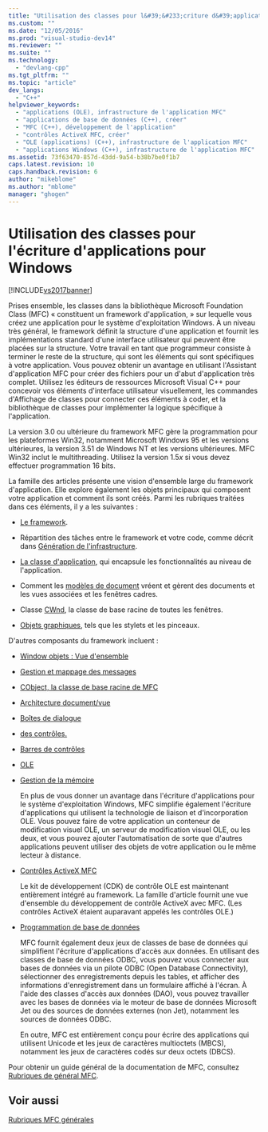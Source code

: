 ```yaml
---
title: "Utilisation des classes pour l&#39;&#233;criture d&#39;applications pour Windows | Microsoft Docs"
ms.custom: ""
ms.date: "12/05/2016"
ms.prod: "visual-studio-dev14"
ms.reviewer: ""
ms.suite: ""
ms.technology: 
  - "devlang-cpp"
ms.tgt_pltfrm: ""
ms.topic: "article"
dev_langs: 
  - "C++"
helpviewer_keywords: 
  - "applications (OLE), infrastructure de l'application MFC"
  - "applications de base de données (C++), créer"
  - "MFC (C++), développement de l'application"
  - "contrôles ActiveX MFC, créer"
  - "OLE (applications) (C++), infrastructure de l'application MFC"
  - "applications Windows (C++), infrastructure de l'application MFC"
ms.assetid: 73f63470-857d-43dd-9a54-b38b7be0f1b7
caps.latest.revision: 10
caps.handback.revision: 6
author: "mikeblome"
ms.author: "mblome"
manager: "ghogen"
---
```

# Utilisation des classes pour l&#39;&#233;criture d&#39;applications pour Windows
[!INCLUDE[vs2017banner](../assembler/inline/includes/vs2017banner.md)]

Prises ensemble, les classes dans la bibliothèque Microsoft Foundation Class \(MFC\) « constituent un framework d'application, » sur lequelle vous créez une application pour le système d'exploitation Windows.  À un niveau très général, le framework définit la structure d'une application et fournit les implémentations standard d'une interface utilisateur qui peuvent être placées sur la structure.  Votre travail en tant que programmeur consiste à terminer le reste de la structure, qui sont les éléments qui sont spécifiques à votre application.  Vous pouvez obtenir un avantage en utilisant l'Assistant d'application MFC pour créer des fichiers pour un d'abut d'application très complet.  Utilisez les éditeurs de ressources Microsoft Visual C\+\+ pour concevoir vos éléments d'interface utilisateur visuellement, les commandes d'Affichage de classes pour connecter ces éléments à coder, et la bibliothèque de classes pour implémenter la logique spécifique à l'application.  
  
 La version 3.0 ou ultérieure du framework MFC gère la programmation pour les plateformes Win32, notamment Microsoft Windows 95 et les versions ultérieures, la version 3.51 de Windows NT et les versions ultérieures.  MFC Win32 inclut le multithreading.  Utilisez la version 1.5*x* si vous devez effectuer programmation 16 bits.  
  
 La famille des articles présente une vision d'ensemble large du framework d'application.  Elle explore également les objets principaux qui composent votre application et comment ils sont créés.  Parmi les rubriques traitées dans ces éléments, il y a les suivantes :  
  
-   [Le framework](../mfc/framework-mfc.md).  
  
-   Répartition des tâches entre le framework et votre code, comme décrit dans [Génération de l'infrastructure](../mfc/building-on-the-framework.md).  
  
-   [La classe d'application](../mfc/cwinapp-the-application-class.md), qui encapsule les fonctionnalités au niveau de l'application.  
  
-   Comment les [modèles de document](../mfc/document-templates-and-the-document-view-creation-process.md) vréent et gèrent des documents et les vues associées et les fenêtres cadres.  
  
-   Classe [CWnd](../mfc/window-objects.md), la classe de base racine de toutes les fenêtres.  
  
-   [Objets graphiques](../mfc/graphic-objects.md), tels que les stylets et les pinceaux.  
  
 D'autres composants du framework incluent :  
  
-   [Window objets : Vue d'ensemble](../mfc/window-objects.md)  
  
-   [Gestion et mappage des messages](../mfc/message-handling-and-mapping.md)  
  
-   [CObject, la classe de base racine de MFC](../mfc/using-cobject.md)  
  
-   [Architecture document\/vue](../mfc/document-view-architecture.md)  
  
-   [Boîtes de dialogue](../mfc/dialog-boxes.md)  
  
-   [des contrôles.](../mfc/controls-mfc.md)  
  
-   [Barres de contrôles](../mfc/control-bars.md)  
  
-   [OLE](../mfc/ole-in-mfc.md)  
  
-   [Gestion de la mémoire](../mfc/memory-management.md)  
  
     En plus de vous donner un avantage dans l'écriture d'applications pour le système d'exploitation Windows, MFC simplifie également l'écriture d'applications qui utilisent la technologie de liaison et d'incorporation OLE.  Vous pouvez faire de votre application un conteneur de modification visuel OLE, un serveur de modification visuel OLE, ou les deux, et vous pouvez ajouter l'automatisation de sorte que d'autres applications peuvent utiliser des objets de votre application ou le même lecteur à distance.  
  
-   [Contrôles ActiveX MFC](../mfc/mfc-activex-controls.md)  
  
     Le kit de développement \(CDK\) de contrôle OLE est maintenant entièrement intégré au framework.  La famille d'article fournit une vue d'ensemble du développement de contrôle ActiveX avec MFC. \(Les contrôles ActiveX étaient auparavant appelés les contrôles OLE.\)  
  
-   [Programmation de base de données](../data/data-access-programming-mfc-atl.md)  
  
     MFC fournit également deux jeux de classes de base de données qui simplifient l'écriture d'applications d'accès aux données.  En utilisant des classes de base de données ODBC, vous pouvez vous connecter aux bases de données via un pilote ODBC \(Open Database Connectivity\), sélectionner des enregistrements depuis les tables, et afficher des informations d'enregistrement dans un formulaire affiché à l'écran.  À l'aide des classes d'accès aux données \(DAO\), vous pouvez travailler avec les bases de données via le moteur de base de données Microsoft Jet ou des sources de données externes \(non Jet\), notamment les sources de données ODBC.  
  
     En outre, MFC est entièrement conçu pour écrire des applications qui utilisent Unicode et les jeux de caractères multioctets \(MBCS\), notamment les jeux de caractères codés sur deux octets \(DBCS\).  
  
 Pour obtenir un guide général de la documentation de MFC, consultez [Rubriques de général MFC](../mfc/general-mfc-topics.md).  
  
## Voir aussi  
 [Rubriques MFC générales](../mfc/general-mfc-topics.md)